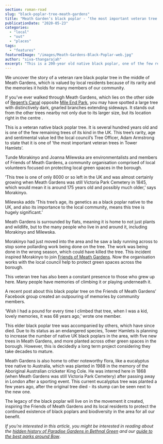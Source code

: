 ```yaml
---
section: roman-road
slug: "black-poplar-tree-meath-gardens"
title: "Meath Garden’s black poplar - ‘the most important veteran tree in Tower Hamlets’"
publicationDate: "2020-05-23"
categories: 
  - "local"
  - "out"
  - "places"
tags: 
  - "features"
featuredImage: "/images/Meath-Gardens-Black-Poplar-web.jpg"
author: "siva-thangarajah"
excerpt: "This is a 200-year old native black poplar, one of the few remaining trees of its kind in the UK.  This tree’s rarity, age and sentimental value to the local community led a council official to state that it is easily ‘the most important veteran tree in Tower Hamlets’."
---
```


We uncover the story of a veteran rare black poplar tree in the middle of Meath Gardens, which is valued by local residents because of its rarity and the memories it holds for many members of our community.

If you’ve ever walked through Meath Gardens, which lies on the other side of [Regent’s Canal](https://romanroadlondon.com/regents-canal-what-to-see-do-guide/) opposite [Mile End Park](https://romanroadlondon.com/mile-end-park-history/), you may have spotted a large tree with distinctively dark, gnarled branches extending sideways. It stands out from the other trees nearby not only due to its larger size, but its location right in the centre . 

This is a veteran native black poplar tree. It is several hundred years old and is one of the few remaining trees of its kind in the UK. This tree’s rarity, age and sentimental value led the local council’s Tree Officer, Adam Armstrong to state that it is one of ‘the most important veteran trees in Tower Hamlets’.  

Tunde Morakinyo and Joanna Milewska are environmentalists and members of Friends of Meath Gardens, a community organisation comprised of local volunteers focused on protecting local green spaces in the borough.

‘This tree is one of only 8000 or so left in the UK and was almost certainly growing when Meath Gardens was still Victoria Park Cemetery in 1845, which would mean it is around 175 years old and possibly much older,’ says Morakinyo.

Milewska adds ‘This tree’s age, its genetics as a black poplar native to the UK, and also its importance to the local community, means this tree is hugely significant.’  

Meath Gardens is surrounded by flats, meaning it is home to not just plants and wildlife, but to the many people who live in and around it, including Morakinyo and Milewska.

Morakinyo had just moved into the area and he saw a lady running across to stop some pollarding work being done on the tree. The work was being done in the wrong season, which could have killed the tree. This incident inspired Morakinyo to join [Friends of Meath Gardens](https://romanroadlondon.com/friends-meath-gardens-mile-end/). Now the organisation works with the local council help to protect green spaces across the borough.

This veteran tree has also been a constant presence to those who grew up here. Many people have memories of climbing it or playing underneath it.  

A recent post about this black poplar tree on the Friends of Meath Gardens’ Facebook group created an outpouring of memories by community members. 

‘Wish I had a pound for every time I climbed that tree, when I was a kid, lovely memories, it was 68 years ago,’ wrote one member. 

This elder black poplar tree was accompanied by others, which have since died. Due to its status as an endangered species, Tower Hamlets is planning to increase the number of native UK black poplars in the area, with five new trees in Meath Gardens, and more planted across other green spaces in the borough. However, this is decidedly a long term project considering they take decades to mature.  

Meath Gardens is also home to other noteworthy flora, like a eucalyptus tree native to Australia, which was planted in 1988 in the memory of the Aboriginal Australian cricketer King Cole. He was interred here in 1868 (when Meath Gardens was still Victoria Park Cemetery) after passing away in London after a sporting event. This current eucalyptus tree was planted a few years ago, after the original tree died - its stump can be seen next to the new one.

The legacy of the black poplar will live on in the movement it created, inspiring the Friends of Meath Gardens and its local residents to protect the continued existence of black poplars and biodiversity in the area for all our benefit.

_If you're interested in this article, you might be interested in reading about the [hidden history of Paradise Gardens in Bethnal Green](https://romanroadlondon.com/paradise-gardens-bethnal-green-history/)_ _and our [guide to the best parks around Bow](https://romanroadlondon.com/best-parks-green-spaces-bow-east-london/)_.

